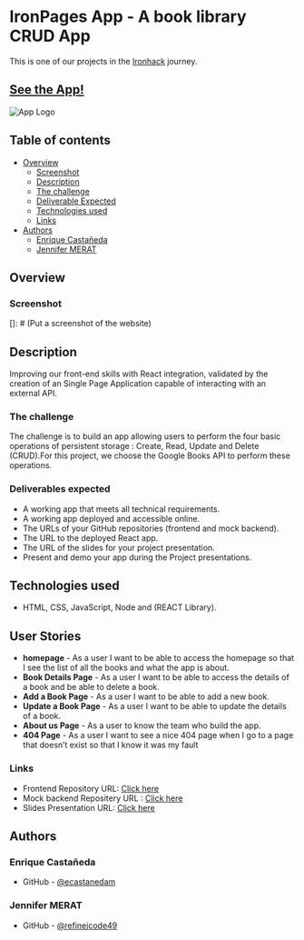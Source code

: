 # IronPages App - A book library CRUD App

This is one of our projects in the [Ironhack](https://www.ironhack.com/fr-en/web-development/paris) journey.

## [See the App!](https://ironpages-app.netlify.app/)

![App Logo](your-image-logo-path-or-name)

## Table of contents

- [Overview](#overview)
  - [Screenshot](#screenshot)
  - [Description](#description)
  - [The challenge](#the-challenge)
  - [Deliverable Expected](#deliverable-expected)
  - [Technologies used](#technologies-used)
  - [Links](#links)
- [Authors](#authors)
    - [Enrique Castañeda](#enrique-castañeda)
    - [Jennifer MERAT](#jennifer-merat)
 
## Overview

### Screenshot
[]: # (Put a screenshot of the website)

## Description

Improving our front-end skills with React integration, validated by the creation of an Single Page Application capable of interacting with an external API.

### The challenge
The challenge is to build an app allowing users to perform the four basic operations of persistent storage : Create, Read, Update and Delete (CRUD).For this project, we choose the Google Books API to perform these operations.

### Deliverables expected
- A working app that meets all technical requirements.
- A working app deployed and accessible online.
- The URLs of your GitHub repositories (frontend and mock backend).
- The URL to the deployed React app.
- The URL of the slides for your project presentation.
- Present and demo your app during the Project presentations.


## Technologies used
- HTML, CSS, JavaScript, Node and (REACT Library).


## User Stories
- **homepage** - As a user I want to be able to access the homepage so that I see the list of all the books and what the app is about.
- **Book Details Page** - As a user I want to be able to access the details of a book and be able to delete a book.
- **Add a Book Page** - As a user I want to be able to add a new book.
- **Update a Book Page** - As a user I want to be able to update the details of a book.
- **About us Page** - As a user to know the team who build the app.
- **404 Page** - As a user I want to see a nice 404 page when I go to a page that doesn’t exist so that I know it was my fault 

### Links 
- Frontend Repository URL: [Click here](https://github.com/refinejcode49/front-end-project2)
- Mock backend Repositery URL : [Click here](https://github.com/ecastanedam/json-server-backend)
- Slides Presentation URL: [Click here](https://docs.google.com/presentation/d/1Y9WEmwAlYkS8UmZTmY7nRSMpJLwaGiYUblIwDS7DUQk/edit#slide=id.g33cead00c03_0_125)

## Authors

### Enrique Castañeda

- GitHub - [@ecastanedam](https://github.com/ecastanedam)

### Jennifer MERAT

- GitHub - [@refinejcode49](https://github.com/refinejcode49/)

